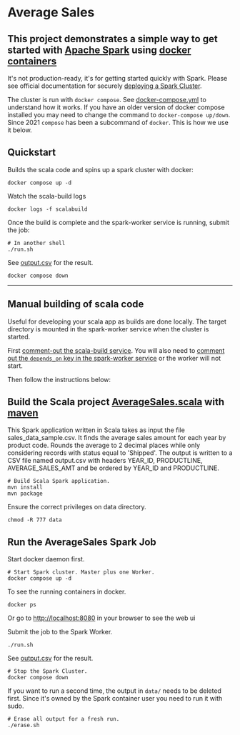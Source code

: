 # Average Sales

## This project demonstrates a simple way to get started with [Apache Spark](https://spark.apache.org/) using [docker containers](https://docs.docker.com/get-started/)

It's not production-ready, it's for getting started quickly with Spark. Please see official documentation for securely [deploying a Spark Cluster](https://spark.apache.org/docs/3.3.1/cluster-overview.html).

The cluster is run with `docker compose`. See [docker-compose.yml](./docker-compose.yml) to understand how it works. If you have an older version of docker compose installed you may need to change the command to `docker-compose up/down`. Since 2021 `compose` has been a subcommand of `docker`. This is how we use it below.

## Quickstart

Builds the scala code and spins up a spark cluster with docker:

```shell
docker compose up -d
```

Watch the scala-build logs

```shell
docker logs -f scalabuild
```

Once the build is complete and the spark-worker service is running, submit the job:

```shell
# In another shell
./run.sh
```

See [output.csv](./output.csv) for the result.

```shell
docker compose down
```

<hr>

## Manual building of scala code

Useful for developing your scala app as builds are done locally. The target directory is mounted in the spark-worker service when the cluster is started.

First [comment-out the scala-build service](./docker-compose.yml#36). You will also need to [comment out the `depends_on` key in the spark-worker service](./docker-compose.yml#32) or the worker will not start.

Then follow the instructions below:

## Build the Scala project [AverageSales.scala](./src/main/scala/org/opensky/spark/exercise/AverageSales.scala) with [maven](https://maven.apache.org/)

This Spark application written in Scala takes as input the file sales_data_sample.csv. It finds the average sales amount for each year by product code. Rounds the average to 2 decimal places while only considering records with status equal to 'Shipped'. The output is written to a CSV file named output.csv with headers YEAR_ID, PRODUCTLINE, AVERAGE_SALES_AMT and be ordered by YEAR_ID and PRODUCTLINE.

```shell
# Build Scala Spark application.
mvn install
mvn package
```

Ensure the correct privileges on data directory.

```shell
chmod -R 777 data
```

## Run the AverageSales Spark Job

Start docker daemon first.

```shell
# Start Spark cluster. Master plus one Worker.
docker compose up -d
```

To see the running containers in docker.

```shell
docker ps
```

Or go to <http://localhost:8080> in your browser to see the web ui

Submit the job to the Spark Worker.

```shell
./run.sh
```

See [output.csv](./output.csv) for the result.

```shell
# Stop the Spark Cluster.
docker compose down
```

If you want to run a second time, the output in `data/` needs to be deleted first. Since it's owned by the Spark container user you need to run it with sudo.

```shell
# Erase all output for a fresh run.
./erase.sh
```
